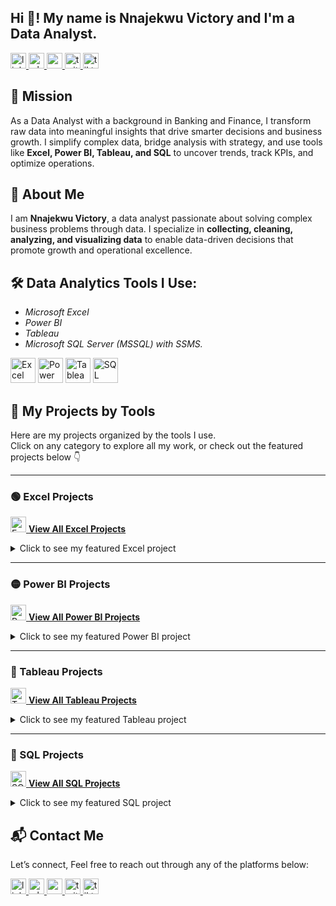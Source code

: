 <h2 align="left">Hi 👋! My name is Nnajekwu Victory and I'm a Data Analyst.</h2>

<div align="left">
  <a href="https://www.linkedin.com/in/nnajekwu-victory-2b76a234b" target="_blank">
    <img src="https://img.shields.io/static/v1?message=LinkedIn&logo=linkedin&label=&color=0077B5&logoColor=white&labelColor=&style=flat" height="25" alt="linkedin logo"  />
  </a>
  <a href="https://wa.me/2349071369110" target="_blank">
    <img src="https://img.shields.io/static/v1?message=WhatsApp&logo=whatsapp&label=&color=25D366&logoColor=white&labelColor=&style=flat" height="25" alt="whatsapp logo"  />
  </a>
  <a href="mailto:nnajekwuchinemerem@gmail.com" target="_blank">
    <img src="https://img.shields.io/static/v1?message=Gmail&logo=gmail&label=&color=D14836&logoColor=white&labelColor=&style=flat" height="25" alt="gmail logo"  />
  </a>
  <a href="https://x.com/vking9727" target="_blank">
    <img src="https://img.shields.io/static/v1?message=Twitter&logo=twitter&label=&color=1DA1F2&logoColor=white&labelColor=&style=flat" height="25" alt="twitter logo"  />
    </a>
  <a href="https://www.tiktok.com/@victorytheanalyst" target="_blank">
    <img src="https://img.shields.io/static/v1?message=TikTok&logo=tiktok&label=&color=000000&logoColor=white&labelColor=&style=flat" height="25" alt="tiktok logo"  />
  </a>
</div>

## 🎯 Mission

As a Data Analyst with a background in Banking and Finance, I transform raw data into meaningful insights that drive smarter decisions and business growth. I simplify complex data, bridge analysis with strategy, and use tools like **Excel, Power BI, Tableau, and SQL** to uncover trends, track KPIs, and optimize operations.

## 👤 About Me

I am **Nnajekwu Victory**, a data analyst passionate about solving complex business problems through data. I specialize in **collecting, cleaning, analyzing, and visualizing data** to enable data-driven decisions that promote growth and operational excellence.

## 🛠️ Data Analytics Tools I Use:
- *Microsoft Excel*  
- *Power BI*   
- *Tableau*  
- *Microsoft SQL Server (MSSQL) with SSMS.* 
 <p align="left">
  <img src="https://upload.wikimedia.org/wikipedia/commons/7/73/Microsoft_Excel_2013-2019_logo.svg" alt="Excel" width="40" height="40"/>
  <img src="https://upload.wikimedia.org/wikipedia/commons/c/cf/New_Power_BI_Logo.svg" alt="Power BI" width="40" height="40"/>
  <img src="https://upload.wikimedia.org/wikipedia/commons/4/4b/Tableau_Logo.png" alt="Tableau" width="40" height="40"/>
  <img src="https://commons.wikimedia.org/wiki/Special:FilePath/Microsoft_SQL_Server_2025_icon.svg" alt="SQL Server" width="40" height="40"
  
</p> 

## 📂 My Projects by Tools
Here are my projects organized by the tools I use.  
Click on any category to explore all my work, or check out the featured projects below 👇  

---

### 🟢 Excel Projects  
[<img src="https://upload.wikimedia.org/wikipedia/commons/7/73/Microsoft_Excel_2013-2019_logo.svg" alt="Excel" width="25" height="25"/> **View All Excel Projects**](https://github.com/Victory0016?tab=repositories&q=excel&type=&language=&sort=)

<details>
  <summary>Click to see my featured Excel project</summary>

- 📊 [Bank Customer Churn Analysis](https://github.com/Victory0016/Bank-Customer-Churn-Analysis)  
  ![Excel](https://img.shields.io/badge/Tool-Excel-green?logo=microsoftexcel)  
  *Analyzed customer churn dataset with PivotTables, KPIs, and dashboards to uncover retention insights.*

</details>

---

### 🟡 Power BI Projects  
[<img src="https://upload.wikimedia.org/wikipedia/commons/c/cf/New_Power_BI_Logo.svg" alt="Power BI" width="25" height="25"/> **View All Power BI Projects**](https://github.com/Victory0016?tab=repositories&q=power+bi&type=&language=&sort=)

<details>
  <summary>Click to see my featured Power BI project</summary>

- 📈 *Add your first Power BI project here*  
  ![Power BI](https://img.shields.io/badge/Tool-PowerBI-yellow?logo=powerbi)  
  *Example: Interactive dashboard tracking sales performance and customer behavior.*

</details>

---

### 🔵 Tableau Projects  
[<img src="https://upload.wikimedia.org/wikipedia/commons/4/4b/Tableau_Logo.png" alt="Tableau" width="25" height="25"/> **View All Tableau Projects**](https://github.com/Victory0016?tab=repositories&q=tableau&type=&language=&sort=)

<details>
  <summary>Click to see my featured Tableau project</summary>

- 📉 *Add your first Tableau project here*  
  ![Tableau](https://img.shields.io/badge/Tool-Tableau-blue?logo=tableau)  
  *Example: Visualizing regional sales trends with interactive storyboards.*

</details>

---

### 🔷 SQL Projects  
[<img src="https://commons.wikimedia.org/wiki/Special:FilePath/Microsoft_SQL_Server_2025_icon.svg" alt="SQL Server" width="25" height="25"/> **View All SQL Projects**](https://github.com/Victory0016?tab=repositories&q=sql&type=&language=&sort=)

<details>
  <summary>Click to see my featured SQL project</summary>

- 🗄️ *Add your first SQL project here*  
  ![SQL](https://img.shields.io/badge/Tool-SQLServer-lightgrey?logo=microsoftsqlserver)  
  *Example: Querying large datasets to extract KPIs and optimize database performance.*

</details>


## 📬 Contact Me
Let’s connect, Feel free to reach out through any of the platforms below:

<div align="left">
  <a href="https://www.linkedin.com/in/nnajekwu-victory-2b76a234b" target="_blank">
    <img src="https://img.shields.io/static/v1?message=LinkedIn&logo=linkedin&label=&color=0077B5&logoColor=white&labelColor=&style=flat" height="25" alt="linkedin logo" />
  </a>
  <a href="https://wa.me/2349071369110" target="_blank">
    <img src="https://img.shields.io/static/v1?message=WhatsApp&logo=whatsapp&label=&color=25D366&logoColor=white&labelColor=&style=flat" height="25" alt="whatsapp logo" />
  </a>
  <a href="mailto:nnajekwuchinemerem@gmail.com" target="_blank">
    <img src="https://img.shields.io/static/v1?message=Gmail&logo=gmail&label=&color=D14836&logoColor=white&labelColor=&style=flat" height="25" alt="gmail logo" />
  </a>
  <a href="https://x.com/vking9727" target="_blank">
    <img src="https://img.shields.io/static/v1?message=Twitter&logo=twitter&label=&color=1DA1F2&logoColor=white&labelColor=&style=flat" height="25" alt="twitter logo" />
    </a>
  <a href="https://www.tiktok.com/@victorytheanalyst" target="_blank">
    <img src="https://img.shields.io/static/v1?message=TikTok&logo=tiktok&label=&color=000000&logoColor=white&labelColor=&style=flat" height="25" alt="tiktok logo" />
  </a>
</div>



